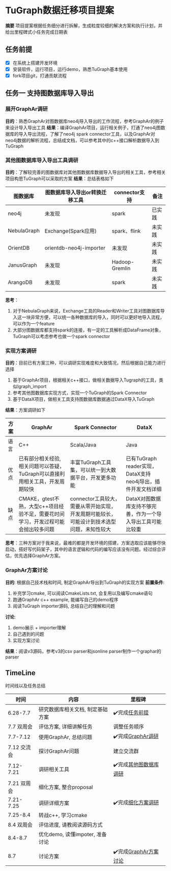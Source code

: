 # TuGraph数据迁移项目提案

**摘要** 项目提案根据任务细分进行拆解，生成粒度较细的解决方案和执行计划，并给出里程碑式小任务完成日期表

## 任务前提

- [x] 在系统上搭建开发环境
- [x] 安装软件，运行项目，运行demo，熟悉TuGraph基本使用
- [x] fork项目git，打通贡献流程

## 任务一 支持图数据库导入导出

### 展开GraphAr调研

**目的**：熟悉GraphAr对图数据库neo4j导入导出的工作流程，参考GraphAr的例子来设计导入导出工具
**结果**：编译GraphAr项目，运行相关例子，打通了neo4j图数据库的导入导出流程，了解了neo4j spark connector工具，以及GraphAr对neo4j数据的解析流程，总结成文档，可以参考其中的c++接口解析数据导入到TuGraph

### 其他图数据库导入导出工具调研

**目的**：了解较完善的图数据库对其他图数据库数据导入导出的相关工具，参考相关项目构思TuGraph可以采取的方案
**结果**：总结表格如下

| 图数据库    | 图数据库导入导出or转换迁移工具 | connector支持  | 备注   |
| ----------- | ------------------------------ | -------------- | ------ |
| neo4j       | 未发现                         | spark          | 已实践 |
| NebulaGraph | Exchange(Spark应用)            | spark、flink   | 未实践 |
| OrientDB    | orientdb-neo4j-importer        | 未发现         | 未实践 |
| JanusGraph  | 未发现                         | Hadoop-Gremlin | 未实践 |
| ArangoDB    | 未发现                         | spark          | 未实践 |

**思考**：

1. 对于NebulaGraph来说，Exchange工具的Reader和Writer工具对图数据库导入这一块非常方便，可以统一各种数据库的导入，同时可以更好地导入流程，可以作为一个feature
2. 大部分图数据库都支持spark的连接，有一定的工具解析成DataFrame对象，TuGraph可以考虑参考也做一个spark connector

### 实现方案调研

**目的**：目前已有方案三种，可以调研实现难度和大致情况，然后根据自己能力进行选择

1. 基于GraphAr项目，根据相关c++接口，做相关数据导入Tugraph的工具，类似lgraph_import
2. 参考其他图数据库实现方式，实现一个TuGraph的Spark Connector
3. 基于DataX项目，做相关工具支持图数据库数据通过DataX导入TuGraph

**结果**：方案调研如下

| 方案 | GraphAr                                                                           | Spark Connector                                                                           | DataX                                                        |
| ---- | --------------------------------------------------------------------------------- | ----------------------------------------------------------------------------------------- | ------------------------------------------------------------ |
| 语言 | C++                                                                               | Scala/Java                                                                                | Java                                                         |
| 优点 | 已有部分相关经验,相关问题可以答疑，TuGraph可以直接利用相关工具，开发周期较快      | 丰富TuGraph工具集，可以统一到大数据平台，开发更多功能                                     | 已有TuGraph reader实现，DataX支持neo4j导出，插件开发文档详细 |
| 缺点 | CMAKE，gtest不熟，大型c++项目经验不足，需要花时间学习，开发过程可能会抛出较多问题 | connector工具较大，需要从零开始实现，开发周期可能较长，可能设计到技术选型问题，未知性较大 | DataX对图数据库支持不够完善，作为一个导入导出工具可能比较重  |

**思考**：三种方案对于我来说，最难的都是开发环境的搭建，方案选取应该能够尽快启动，搭好写代码架子，其中的语言逻辑和代码的编写应该没有问题。经过综合评估，优先选择GraphAr方案。

### GraphAr方案讨论

**目的**: 根据自己技术栈和时间, 制定GraphAr导出到TuGraph的实现方案
**前置条件**:

1. 补充学习cmake, 可以阅读CmakeLists.txt, 会复用以及编写cmake语句
2. 跑通GraphAr c++ example, 能编写自己的demo程序
3. 阅读TuGraph importer源码, 总结自己的理解和问题

**讨论**:

1. demo展示 + importer理解
2. 自己遇到的问题
3. 实现方案讨论

**结果**：阅读v3源码，参考v3的csv parser和jsonline parser制作一个graphar的parser

## TimeLine

时间线以及任务总结

| 时间        | 内容                             | 里程碑                                                 |
| ----------- | -------------------------------- | ------------------------------------------------------ |
| 6.28-7.7    | 研究数据库相关文档, 制定基础方案 | ✔️完成[任务前提](#任务前提)                             |
| 7.7 双周会  | 评估方案, 详细讲解任务           | 调整任务顺序                                           |
| 7.7-7.12    | 使用GraphAr, 总结问题            | ✔️完成[GraphAr调研](#展开graphar调研)                   |
| 7.12 交流会 | 探讨GraphAr问题                  | 建立交流群                                             |
| 7.12-7.21   | 调研相关工具                     | ✔️完成[其他图数据库调研](#其他图数据库导入导出工具调研) |
| 7.21 双周会 | 细化方案, 整合proposal           |                                                        |
| 7.21-7.25   | 调研详细方案                     | ✔️完成[细化方案调研](#实现方案调研)                     |
| 7.25-8.4    | 转战c++, 学习cmake               |                                                        |
| 8.4 双周会  | 评估进度, 请教阅读源码方式       |                                                        |
| 8.4-8.7     | 优化demo, 读懂impoter, 准备讨论  |                                                        |
| 8.7         | 讨论方案                         | ✔️完成[GraphAr方案讨论](#graphar方案讨论)               |
